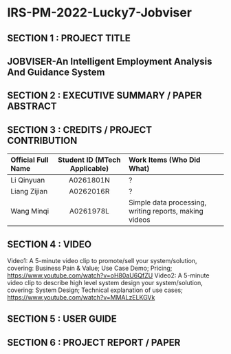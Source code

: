 # IRS-PM-2022-Lucky7-Jobviser
## SECTION 1 : PROJECT TITLE
## JOBVISER-An Intelligent Employment Analysis And Guidance System 








## SECTION 2 : EXECUTIVE SUMMARY / PAPER ABSTRACT





## SECTION 3 : CREDITS / PROJECT CONTRIBUTION

| Official Full Name  | Student ID (MTech Applicable) | Work Items (Who Did What) | 
| :------------ |:---------------:| :-----|
| Li Qinyuan | A0261801N | ? |
| Liang Zijian  | A0262016R | ? |
| Wang Minqi  | A0261978L | Simple data processing, writing reports, making videos |


## SECTION 4 : VIDEO 
Video1: 
A 5-minute video clip to promote/sell your system/solution, covering: Business Pain & Value; Use Case Demo; Pricing;
https://www.youtube.com/watch?v=oH80aU6QfZU
Video2:
A 5-minute video clip to describe high level system design your system/solution, covering: System Design; Technical explanation of use cases;
https://www.youtube.com/watch?v=MMALzELKGVk



## SECTION 5 : USER GUIDE


## SECTION 6 : PROJECT REPORT / PAPER
